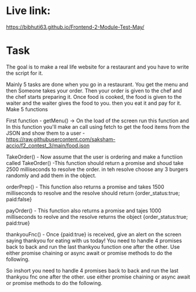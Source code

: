 # Live link: 

https://bibhuti63.github.io/Frontend-2-Module-Test-May/



# Task

The goal is to make a real life website for a restaurant and you have to write the script for it.

Mainly 5 tasks are done when you go in a restaurant. You get the menu and then Someone takes your order. Then your order is given to the chef and the chef starts preparing it. Once food is cooked, the food is given to the waiter and the waiter gives the food to you. then you eat it and pay for it.
Make 5 functions

First function - getMenu() -> On the load of the screen run this function and In this function you'll make an call using fetch to get the food items from the JSON and show them to a user - https://raw.githubusercontent.com/saksham-accio/f2_contest_3/main/food.json

TakeOrder() - Now assume that the user is ordering and make a functiion called TakeOrder() -This function should return a promise and shoud take 2500 milliseconds to resolve the order. in teh resolve choose any 3 burgers randomly and add them in the object.

orderPrep() - This function also returns a promise and takes 1500 milliseconds to resolve and the resolve should return {order_status:true; paid:false}

payOrder() - This function also returns a promise and tajes 1000 milliseconds to reolve and the resolve returns the object {order_status:true; paid:true}

thankyouFnc() - Once {paid:true} is received, give an alert on the screen saying thankyou for eating with us today!
You need to handle 4 promises back to back and run the last thankyou function one after the other. Use either promise chaining or async await or promise methods to do the following.

So inshort you need to handle 4 promises back to back and run the last thankyou fnc one after the other. use either promise chaining or async await or promise methods to do the following.